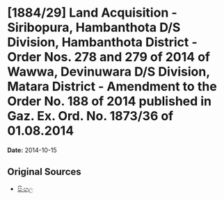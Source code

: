 # [1884/29] Land Acquisition - Siribopura, Hambanthota D/S Division, Hambanthota District - Order Nos. 278 and 279 of 2014 of Wawwa, Devinuwara D/S Division, Matara District - Amendment to the Order No. 188 of 2014 published in Gaz. Ex. Ord. No. 1873/36 of 01.08.2014

**Date:** 2014-10-15

## Original Sources

- [සිංහල](https://documents.gov.lk/view/extra-gazettes/2014/10/1884-29_S.pdf)
